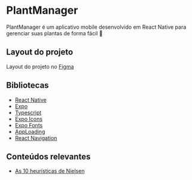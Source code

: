 # PlantManager
PlantManager é um aplicativo mobile desenvolvido em React Native para gerenciar suas plantas de forma fácil 🌱

## Layout do projeto
Layout do projeto no [Figma](https://www.figma.com/file/ay33IWgNuQMA9HG4b3U636/PlantManager?node-id=0%3A1)

## Bibliotecas
- [React Native](https://reactnative.dev/)
- [Expo](https://docs.expo.io/)
- [Typescript](https://www.typescriptlang.org/)
- [Expo Icons](https://docs.expo.io/guides/icons/)
- [Expo Fonts](https://docs.expo.io/guides/using-custom-fonts/)
- [AppLoading](https://docs.expo.io/versions/latest/sdk/app-loading/)
- [React Navigation](https://reactnavigation.org/)

## Conteúdos relevantes
- [As 10 heurísticas de Nielsen](https://brasil.uxdesign.cc/10-heur%C3%ADsticas-de-nielsen-para-o-design-de-interface-58d782821840)
